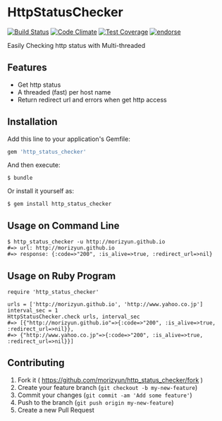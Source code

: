 # HttpStatusChecker 

[![Build Status](https://travis-ci.org/morizyun/http_status_checker.svg)](https://travis-ci.org/morizyun/http_status_checker) [![Code Climate](https://codeclimate.com/github/morizyun/http_status_checker/badges/gpa.svg)](https://codeclimate.com/github/morizyun/http_status_checker) [![Test Coverage](https://codeclimate.com/github/morizyun/http_status_checker/badges/coverage.svg)](https://codeclimate.com/github/morizyun/http_status_checker) [![endorse](https://api.coderwall.com/morizyun/endorsecount.png)](https://coderwall.com/morizyun)

Easily Checking http status with Multi-threaded

## Features

* Get http status
* A threaded (fast) per host name
* Return redirect url and errors when get http access

## Installation

Add this line to your application's Gemfile:

```ruby
gem 'http_status_checker'
```

And then execute:

    $ bundle

Or install it yourself as:

    $ gem install http_status_checker

## Usage on Command Line

    $ http_status_checker -u http://morizyun.github.io
    #=> url: http://morizyun.github.io
    #=> response: {:code=>"200", :is_alive=>true, :redirect_url=>nil}

## Usage on Ruby Program

    require 'http_status_checker'

    urls = ['http://morizyun.github.io', 'http://www.yahoo.co.jp']
    interval_sec = 1
    HttpStatusChecker.check urls, interval_sec
    #=> [{"http://morizyun.github.io"=>{:code=>"200", :is_alive=>true, :redirect_url=>nil}}, 
    #=> {"http://www.yahoo.co.jp"=>{:code=>"200", :is_alive=>true, :redirect_url=>nil}}]

## Contributing

1. Fork it ( https://github.com/morizyun/http_status_checker/fork )
2. Create your feature branch (`git checkout -b my-new-feature`)
3. Commit your changes (`git commit -am 'Add some feature'`)
4. Push to the branch (`git push origin my-new-feature`)
5. Create a new Pull Request
